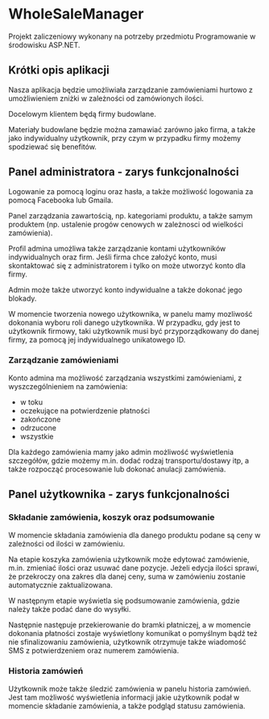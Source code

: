 # WholeSaleManager
Projekt zaliczeniowy wykonany na potrzeby przedmiotu Programowanie w środowisku ASP.NET.

## Krótki opis aplikacji
Nasza aplikacja będzie umożliwiała zarządzanie zamówieniami hurtowo z umożliwieniem zniżki w zależności od zamówionych ilości. 

Docelowym klientem będą firmy budowlane.

Materiały budowlane będzie można zamawiać zarówno jako firma, a także jako indywidualny użytkownik, przy czym w przypadku firmy możemy spodziewać się benefitów.

## Panel administratora - zarys funkcjonalności
Logowanie za pomocą loginu oraz hasła, a także możliwość logowania za pomocą Facebooka lub Gmaila.

Panel zarządzania zawartością, np. kategoriami produktu, a także samym produktem (np. ustalenie progów cenowych w zależnosci od wielkości zamówienia).

Profil admina umożliwa także zarządzanie kontami użytkowników indywidualnych oraz firm. Jeśli firma chce założyć konto, musi skontaktować się z administratorem i tylko on może utworzyć konto dla firmy.

Admin może także utworzyć konto indywidualne a także dokonać jego blokady.

W momencie tworzenia nowego użytkownika, w panelu mamy mozliwość dokonania wyboru roli danego użytkownika. W przypadku, gdy jest to użytkownik firmowy, taki użytkownik musi być przyporządkowany do danej firmy, za pomocą jej indywidualnego unikatowego ID.


### Zarządzanie zamówieniami

Konto admina ma możliwość zarządzania wszystkimi zamówieniami, z wyszczególnieniem na zamówienia:
- w toku
- oczekujące na potwierdzenie płatności
- zakończone
- odrzucone
- wszystkie

Dla każdego zamówienia mamy jako admin możliwość wyświetlenia szczegółów, gdzie możemy m.in. dodać rodzaj transportu/dostawy itp, a także rozpocząć procesowanie lub dokonać anulacji zamówienia.


## Panel użytkownika - zarys funkcjonalności

### Składanie zamówienia, koszyk oraz podsumowanie

W momencie składania zamówienia dla danego produktu podane są ceny w zależności od ilości w zamówieniu. 

Na etapie koszyka zamówienia użytkownik może edytować zamówienie, m.in. zmieniać ilości oraz usuwać dane pozycje. Jeżeli edycja ilości sprawi, że przekroczy ona zakres dla danej ceny, suma w zamówieniu zostanie automatycznie zaktualizowana.

W następnym etapie wyświetla się podsumowanie zamówienia, gdzie należy także podać dane do wysyłki.

Następnie następuje przekierowanie do bramki płatniczej, a w momencie dokonania płatności zostaje wyświetlony komunikat o pomyślnym bądź też nie sfinalizowaniu zamówienia, użytkownik otrzymuje także wiadomość SMS z potwierdzeniem oraz numerem zamówienia.


### Historia zamówień
Użytkownik może także śledzić zamówienia w panelu historia zamówień. Jest tam możliwość wyświetlenia informacji jakie użytkownik podał w momencie składanie zamówienia, a także podgląd statusu zamówienia.
